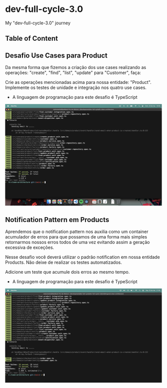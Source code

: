 # dev-full-cycle-3.0

My "dev-full-cycle-3.0" journey

## Table of Content

## Desafio Use Cases para Product

Da mesma forma que fizemos a criação dos use cases realizando as operações: "create", "find", "list", "update" para "Customer", faça:

Crie as operações mencionadas acima para nossa entidade: "Product".
Implemente os testes de unidade e integração nos quatro use cases.

* A linguagem de programação para este desafio é TypeScript

![product-usecases.](./challenges/3.clean-architecture/files/product-usecases.png)

## Notification Pattern em Products

Aprendemos que o notification pattern nos auxilia como um container acumulador de erros para que possamos de uma forma mais simples retornarmos nossos erros todos de uma vez evitando assim a geração excessiva de exceções.

Nesse desafio você deverá utilizar o padrão notification em nossa entidade Products. Não deixe de realizar os testes automatizados.

Adicione um teste que acumule dois erros ao mesmo tempo.

* A linguagem de programação para este desafio é TypeScript

![product-usecases.](./challenges/3.clean-architecture/files/notification-patterns.png)

